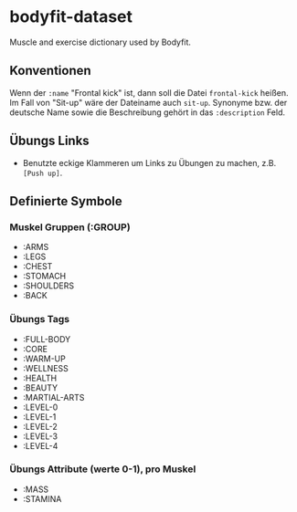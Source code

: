 bodyfit-dataset
===============

Muscle and exercise dictionary used by Bodyfit.

## Konventionen

Wenn der `:name` "Frontal kick" ist, dann soll die Datei `frontal-kick`
heißen. Im Fall von "Sit-up" wäre der Dateiname auch `sit-up`. Synonyme
bzw. der deutsche Name sowie die Beschreibung gehört in das
`:description` Feld.

## Übungs Links 
* Benutzte eckige Klammeren um Links zu Übungen zu machen, z.B. `[Push up]`.

## Definierte Symbole

### Muskel Gruppen (:GROUP)

* :ARMS
* :LEGS
* :CHEST
* :STOMACH
* :SHOULDERS
* :BACK

### Übungs Tags

* :FULL-BODY
* :CORE
* :WARM-UP
* :WELLNESS
* :HEALTH
* :BEAUTY
* :MARTIAL-ARTS
* :LEVEL-0
* :LEVEL-1
* :LEVEL-2
* :LEVEL-3
* :LEVEL-4

### Übungs Attribute (werte 0-1), pro Muskel

* :MASS
* :STAMINA
